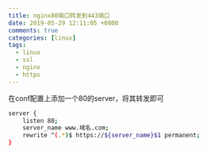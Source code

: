 ```yaml
---
title: nginx80端口转发到443端口
date: 2019-05-29 12:11:05 +0800
comments: true
categories: [linux]
tags:
  - linux
  - ssl
  - nginx
  - https
---
```


在conf配置上添加一个80的server，将其转发即可

```bash
server {
    listen 80;
    server_name www.域名.com;
    rewrite ^(.*)$ https://${server_name}$1 permanent; 
}

```

